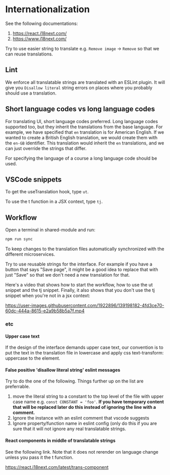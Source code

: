 # Internationalization

See the following documentations:

1. https://react.i18next.com/
2. https://www.i18next.com/

Try to use easier string to translate e.g. `Remove image` -> `Remove` so that we can reuse translations.

## Lint

We enforce all translatable strings are translated with an ESLint plugin. It will give you `Disallow literal` string errors on places where you probably should use a translation.

## Short language codes vs long language codes

For translating UI, short language codes preferred. Long language codes supported too, but they inherit the translations from the base language. For example, we have specified that `en` translation is for American English. If we wanted to create a British English translation, we would create them with the `en-GB` identifier. This translation would inherit the `en` translations, and we can just override the strings that differ.

For specifying the language of a course a long language code should be used.

## VSCode snippets

To get the useTranslation hook, type `ut`.

To use the t function in a JSX context, type `tj`.

## Workflow

Open a terminal in shared-module and run:

```bash
npm run sync
```

To keep changes to the translation files automatically synchronized with the different microservices.

Try to use reusable strings for the interface. For example if you have a button that says "Save page", it might be a good idea to replace that with just "Save" so that we don't need a new translation for that.

Here's a video that shows how to start the workflow, how to use the ut snippet and the tj snippet. Finally, it also shows that you don't use the tj snippet when you're not in a jsx context:

https://user-images.githubusercontent.com/1922896/139198182-4fd3ce70-60dc-444a-8615-e2a9b58b5a7f.mp4

### etc

#### Upper case text

If the design of the interface demands upper case text, our convention is to put the text in the translation file in lowercase and apply css text-transform: uppercase to the element.

#### False positive 'disallow literal string' eslint messages

Try to do the one of the following. Things further up on the list are preferrable.

1. move the literal string to a constant to the top level of the file with upper case name e.g. `const CONSTANT = 'foo'`. **If you have temporary content that will be replaced later do this instead of ignoring the line with a comment.**
2. Ignore the instance with an eslint comment that vscode suggests
3. Ignore property/function name in eslint config (only do this if you are sure that it will not ignore any real translatable strings.

#### React components in middle of translatable strings

See the following link. Note that it does not rerender on language change unless you pass it the t function.

https://react.i18next.com/latest/trans-component
